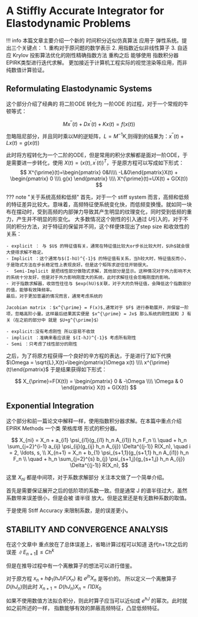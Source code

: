 # A Stiffly Accurate Integrator for Elastodynamic Problems

!!! info
    本篇文章主要介绍一个新的 时间积分近似仿真算法 应用于 弹性系统。提出三个关键点：
    1. 重构对于原问题的数学表示
    2. 用指数近似非线性算子
    3. 自适应 Krylov 投影算法优化的刚性精确指数方法
    重构之后 能够使用 指数积分器 EPIRK类型进行迭代求解。
    更加接近于计算机工程实际的视觉渲染等应用，而非纯数值计算验证。

## Reformulating Elastodynamic Systems
这个部分介绍了经典的 将二阶ODE 转化为 一阶ODE 的过程，对于一个常规的牛顿等式：

$$
Mx^{\prime \prime}(t) + D x^{\prime}(t) + Kx(t) = f(x(t))
$$

忽略阻尼部分，并且同时乘以M的逆矩阵，$L = M^{-1}K$,则得到的结果为：$x^{\prime \prime}(t) + Lx(t) = g(x(t))$

此时将方程转化为一个二阶的ODE，但是常用的积分求解都是面对一阶ODE，于是需要进一步转化，使用 $X(t)=(x(t),x^{\prime}(t))^T$，于是原方程可以写成如下形式：
$$
X^{\prime}(t)=\begin{pmatrix}
0&I\\\\
-L&0\end{pmatrix}X(t) + \begin{pmatrix} 0 \\\\ g(x) \end{pmatrix} \\\\
X^{\prime}(t)=UX(t) + G(X(t))
$$

??? note "关于系统高频和低频"
    首先，对于一个 stiff system 而言，高频和低频的特征差异比较大。意味着，高频特征使系统变化快，而低频变换慢。就如同一块布在摆动时，受到高频的内部弹力导致其产生明显的纹理变化，同时受到低频的重力，产生并不明显的形变化。
    大多数情况这个刚性的引入通过 $U$引入的，对于不同的积分方法，对于特征的保留并不同，这个样便体现出了step size 和收敛性的关系：

    - explicit ： 与 $U$ 的特征值有关，通常在特征值比较大or步长比较大时，$Uh$就会很大使得求解不稳定。
    - Implicit ：这个通常与$(I-hU)^{-1}$ 的特征值有关系，当h较大时，特征值反而小，于是隐式方法在步长稳定性上表现良好。但是这个矩阵求逆往往开销很大。
    -  Semi-Implicit 是把线性部分做隐式求解，其他部分是显示。这种情况对于外力影响不大的系统十分友好，但是对于外力影响刚度大的系统，此时求解往往会忽略刚度的影响。
    - 对于指数求解器，收敛性往往与 $exp(hU)$关联，对于大的负特征值，会降低这个指数部分的值，能够有效降频率。
    最后，对于更加普遍的情况而言，通常考虑系统的 
    
    Jacobian matrix ：$x^{\prime} = F(x)$,通常对于 $F$ 进行泰勒展开，并保留一阶项，忽略高阶小量。这样最后结果其实便是 $x^{\prime} = Jx$ 那么系统的刚性就和 J 有关（在之前的部分中 就是 $U+g^{\prime}$）
        
    - explicit:没有考虑刚性 所以容易不收敛
    - implicit ：准确来看应该是 $(I-hJ)^{-1}$ 考虑所有刚性
    - Semi ：只考虑了线性部分的刚性

之后，为了将原方程获得一个良好的辛方程的表达，于是进行了如下代换 $\Omega = \sqrt{L},X(t)=\begin{pmatrix}\Omega x(t) \\\\ x^{\prime}(t)\end{pmatrix}$ 于是结果获得如下形式：

$$
    X_{\prime}=F(X(t)) = \begin{pmatrix} 0 & -\Omega \\\\ \Omega & 0 \end{pmatrix} X(t) + G(X(t))
$$

## Exponential Integration 
这个部分和前一篇论文中解释一样，使用指数积分器求解。在本篇中重点介绍 EPIRK Methods 一个类 荣格库塔 形式的积分器。

$$
X_{ni} = X_n + a_{i1} \psi_{i1}(g_{i1} h_n A_{i1}) h_n F_n \\
\quad + h_n \sum_{j=2}^{i-1} a_{ij} \psi_{ij}(g_{ij} h_n A_{ij}) \Delta^{(j-1)} R(X_n), 
\quad i = 2, \ldots, s, \\
X_{n+1} = X_n + b_{1} \psi_{s+1,1}(g_{s+1,1} h_n A_{i1}) h_n F_n \\
\quad + h_n \sum_{j=2}^{s} b_{j} \psi_{s+1,j}(g_{s+1,j} h_n A_{ij}) 
\Delta^{(j-1)} R(X_n),
$$

这里 $X_{ni}$ 都是中间项，对于系数求解部分 关注本文做了一个简单介绍。

首先是需要保证展开之后的低阶项的系数一致。但是通常 J 的谱半径过大，虽然系数带来误差很小，但是会被 谱半径 放大。但是这里还是有无数种系数的取值。

于是使用 Stiff Accuracy 来限制系数，是的误差更小。

## STABILITY AND CONVERGENCE ANALYSIS 
在这个文章中 重点放在了总体误差上，省略计算过程可以知道 迭代n+1次之后的误差 $\|E_{n+1}\| \leq Ch^k$ 

但是在推导过程中有一个离散算子的想法可以进行借鉴。

对于原方程 $x_n+h\phi_1(hJ)F(X_n)$ 和 $e^{jh}X_n$ 是等价的。
所以定义一个离散算子 $D(hJ_n)$则此时 $X_{n+1} = D(hJ_n)X_n = \Pi D X_0$

如果不使用数值方法拟合积分，则此时算子应当可以近似成 $e^{hJ}$ 的幂次。此时就如之前所述的一样， 指数能够有效的屏蔽高频特征，凸显低频特征。
